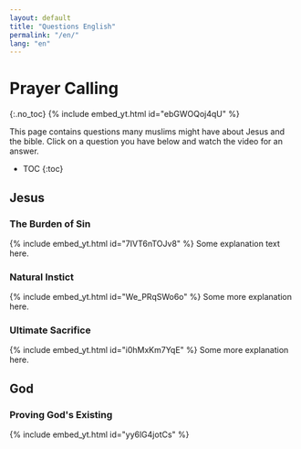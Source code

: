 ```yaml
---
layout: default
title: "Questions English"
permalink: "/en/"
lang: "en"
---
```



# Prayer Calling
{:.no_toc}
{% include embed_yt.html id="ebGWOQoj4qU" %}

This page contains questions many muslims might have about Jesus and the bible. Click on a question you have below and watch the video for an answer.

* TOC
{:toc}

## Jesus

### The Burden of Sin
{% include embed_yt.html id="7IVT6nTOJv8" %}
Some explanation text here.

### Natural Instict
{% include embed_yt.html id="We_PRqSWo6o" %}
Some more explanation here.

### Ultimate Sacrifice
{% include embed_yt.html id="i0hMxKm7YqE" %}
Some more explanation here.


## God

### Proving God's Existing 
{% include embed_yt.html id="yy6lG4jotCs" %}

